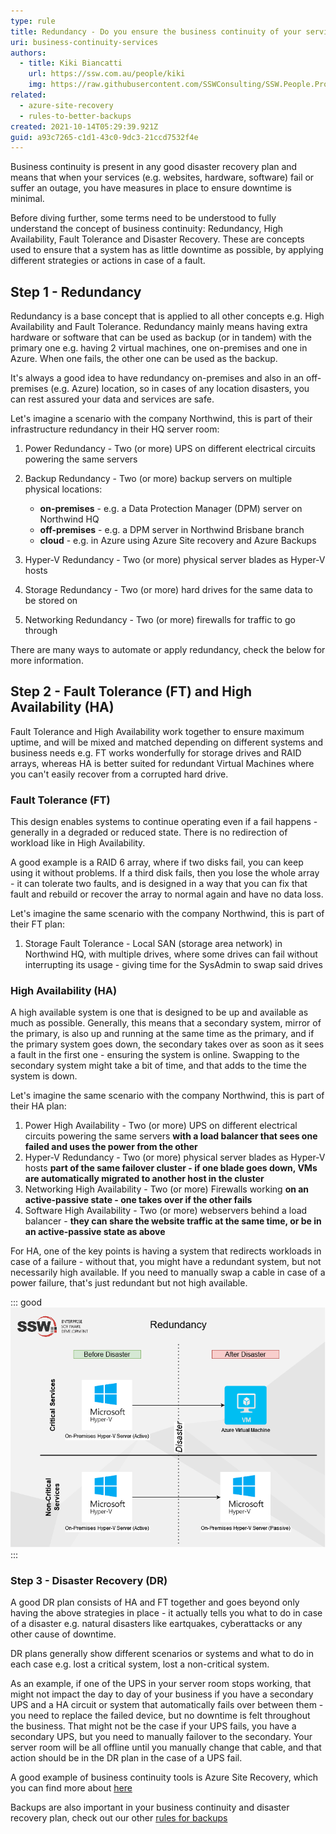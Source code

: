 ```yaml
---
type: rule
title: Redundancy - Do you ensure the business continuity of your services?
uri: business-continuity-services
authors:
  - title: Kiki Biancatti
    url: https://ssw.com.au/people/kiki
    img: https://raw.githubusercontent.com/SSWConsulting/SSW.People.Profiles/main/Kaique-Biancatti/Images/Kaique-Biancatti-Profile.jpg
related:
  - azure-site-recovery
  - rules-to-better-backups
created: 2021-10-14T05:29:39.921Z
guid: a93c7265-c1d1-43c0-9dc3-21ccd7532f4e
---
```

Business continuity is present in any good disaster recovery plan and means that when your services (e.g. websites, hardware, software) fail or suffer an outage, you have measures in place to ensure downtime is minimal.

<!--endintro-->

Before diving further, some terms need to be understood to fully understand the concept of business continuity: Redundancy, High Availability, Fault Tolerance and Disaster Recovery. These are concepts used to ensure that a system has as little downtime as possible, by applying different strategies or actions in case of a fault.

## Step 1 - Redundancy

Redundancy is a base concept that is applied to all other concepts e.g. High Availability and Fault Tolerance. Redundancy mainly means having extra hardware or software that can be used as backup (or in tandem) with the primary one e.g. having 2 virtual machines, one on-premises and one in Azure. When one fails, the other one can be used as the backup.

It's always a good idea to have redundancy on-premises and also in an off-premises (e.g. Azure) location, so in cases of any location disasters, you can rest assured your data and services are safe.

Let's imagine a scenario with the company Northwind, this is part of their infrastructure redundancy in their HQ server room:

1. Power Redundancy - Two (or more) UPS on different electrical circuits powering the same servers
2. Backup Redundancy - Two (or more) backup servers on multiple physical locations:

   * **on-premises** - e.g. a Data Protection Manager (DPM) server on Northwind HQ
   * **off-premises** - e.g. a DPM server in Northwind Brisbane branch
   * **cloud** - e.g. in Azure using Azure Site recovery and Azure Backups
3. Hyper-V Redundancy - Two (or more) physical server blades as Hyper-V hosts
4. Storage Redundancy - Two (or more) hard drives for the same data to be stored on
5. Networking Redundancy - Two (or more) firewalls for traffic to go through

There are many ways to automate or apply redundancy, check the below for more information.

## Step 2 - Fault Tolerance (FT) and High Availability (HA)

Fault Tolerance and High Availability work together to ensure maximum uptime, and will be mixed and matched depending on different systems and business needs e.g. FT works wonderfully for storage drives and RAID arrays, whereas HA is better suited for redundant Virtual Machines where you can't easily recover from a corrupted hard drive.

### Fault Tolerance (FT)

This design enables systems to continue operating even if a fail happens - generally in a degraded or reduced state. There is no redirection of workload like in High Availability.

A good example is a RAID 6 array, where if two disks fail, you can keep using it without problems. If a third disk fails, then you lose the whole array - it can tolerate two faults, and is designed in a way that you can fix that fault and rebuild or recover the array to normal again and have no data loss.

Let's imagine the same scenario with the company Northwind, this is part of their FT plan:

1. Storage Fault Tolerance - Local SAN (storage area network) in Northwind HQ, with multiple drives, where some drives can fail without interrupting its usage - giving time for the SysAdmin to swap said drives

### High Availability (HA)

A high available system is one that is designed to be up and available as much as possible. Generally, this means that a secondary system, mirror of the primary, is also up and running at the same time as the primary, and if the primary system goes down, the secondary takes over as soon as it sees a fault in the first one - ensuring the system is online. Swapping to the secondary system might take a bit of time, and that adds to the time the system is down.

Let's imagine the same scenario with the company Northwind, this is part of their HA plan:

1. Power High Availability - Two (or more) UPS on different electrical circuits powering the same servers **with a load balancer that sees one failed and uses the power from the other**
2. Hyper-V Redundancy - Two (or more) physical server blades as Hyper-V hosts **part of the same failover cluster - if one blade goes down, VMs are automatically migrated to another host in the cluster**
3. Networking High Availability - Two (or more) Firewalls working **on an active-passive state - one takes over if the other fails**
4. Software High Availability - Two (or more) webservers behind a load balancer - **they can share the website traffic at the same time, or be in an active-passive state as above**

For HA, one of the key points is having a system that redirects workloads in case of a failure - without that, you might have a redundant system, but not necessarily high available. If you need to manually swap a cable in case of a power failure, that's just redundant but not high available.

::: good
![Figure: Good Example - It's crucial to add a redundancy plan to your disaster recovery plan](redundancy2.png)
:::

### Step 3 - Disaster Recovery (DR)

A good DR plan consists of HA and FT together and goes beyond only having the above strategies in place - it actually tells you what to do in case of a disaster e.g. natural disasters like eartquakes, cyberattacks or any other cause of downtime.

DR plans generally show different scenarios or systems and what to do in each case e.g. lost a critical system, lost a non-critical system.

As an example, if one of the UPS in your server room stops working, that might not impact the day to day of your business if you have a secondary UPS and a HA circuit or system that automatically fails over between them - you need to replace the failed device, but no downtime is felt throughout the business.
That might not be the case if your UPS fails, you have a secondary UPS, but you need to manually failover to the secondary. Your server room will be all offline until you manually change that cable, and that action should be in the DR plan in the case of a UPS fail.

A good example of business continuity tools is Azure Site Recovery, which you can find more about [here](/azure-site-recovery)

Backups are also important in your business continuity and disaster recovery plan, check out our other [rules for backups](/rules-to-better-backups)
